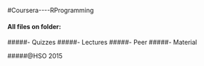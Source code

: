 #Coursera----RProgramming


#### All files on folder:
#####- Quizzes
#####- Lectures
#####- Peer
#####- Material

#####@HSO 2015
